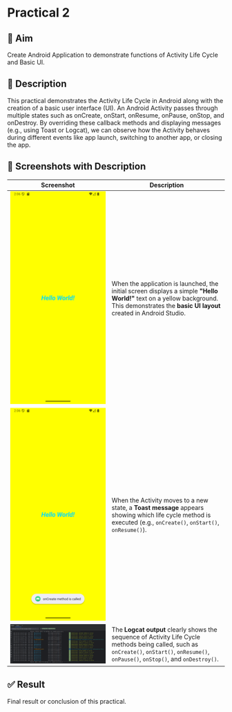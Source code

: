 # Practical 2

## 🎯 Aim
Create Android Application to demonstrate functions of Activity Life Cycle and Basic UI.

## 📖 Description
This practical demonstrates the Activity Life Cycle in Android along with the creation of a basic user interface (UI).
An Android Activity passes through multiple states such as onCreate, onStart, onResume, onPause, onStop, and onDestroy.
By overriding these callback methods and displaying messages (e.g., using Toast or Logcat), we can observe how the Activity behaves during different events like app launch, switching to another app, or closing the app.

## 📸 Screenshots with Description  

| Screenshot | Description |
|------------|-------------|
| ![App Launch](https://github.com/RIDHAMPATEL132/MAD_23012021041_Practical2/blob/master/screenshot/simple.png) |When the application is launched, the initial screen displays a simple **"Hello World!"** text on a yellow background. This demonstrates the **basic UI layout** created in Android Studio.|
| ![Toast Message Screenshot](https://github.com/RIDHAMPATEL132/MAD_23012021041_Practical2/blob/master/screenshot/toast_msg.png) | When the Activity moves to a new state, a **Toast message** appears showing which life cycle method is executed (e.g., `onCreate()`, `onStart()`, `onResume()`). |
| ![Logcat Screenshot](https://github.com/RIDHAMPATEL132/MAD_23012021041_Practical2/blob/master/screenshot/logcat.png) | The **Logcat output** clearly shows the sequence of Activity Life Cycle methods being called, such as `onCreate()`, `onStart()`, `onResume()`, `onPause()`, `onStop()`, and `onDestroy()`.  |

## ✅ Result
Final result or conclusion of this practical.
